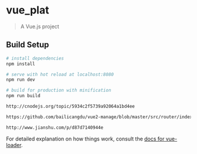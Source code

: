 # vue_plat

> A Vue.js project

## Build Setup

``` bash
# install dependencies
npm install

# serve with hot reload at localhost:8080
npm run dev

# build for production with minification
npm run build

http://cnodejs.org/topic/5934c2f5739a92064a1bd4ee

https://github.com/bailicangdu/vue2-manage/blob/master/src/router/index.js

http://www.jianshu.com/p/d87d7140944e
```

For detailed explanation on how things work, consult the [docs for vue-loader](http://vuejs.github.io/vue-loader).
